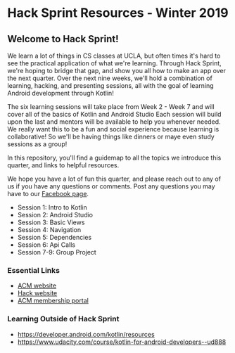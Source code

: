 # Hack Sprint Resources - Winter 2019

## Welcome to Hack Sprint!

We learn a lot of things in CS classes at UCLA, but often times it's hard to see the practical application of what we're learning. Through Hack Sprint, we're hoping to bridge that gap, and show you all how to make an app over the next quarter. 
Over the next nine weeks, we'll hold a combination of learning, hacking, and presenting sessions, all with the goal of learning Android development through Kotlin!

The six learning sessions will take place from Week 2 - Week 7 and will cover all of the basics of Kotlin and Android Studio Each session will build upon the last and mentors will be available to help you whenever needed. We really want this to be a fun and social experience because learning is collaborative! So we'll be having things like dinners or maye even study sessions as a group!

In this repository, you'll find a guidemap to all the topics we introduce this quarter, and links to helpful resources.

We hope you have a lot of fun this quarter, and please reach out to any of us if you have any questions or comments. Post any questions you may have to our [Facebook page](https://www.facebook.com/groups/1399200097134287/). 

* Session 1: Intro to Kotlin
* Session 2: Android Studio
* Session 3: Basic Views
* Session 4: Navigation
* Session 5: Dependencies
* Session 6: Api Calls
* Session 7-9: Group Project

### Essential Links
* [ACM website](http://www.uclaacm.com/)
* [Hack website](https://hack.uclaacm.com/)
* [ACM membership portal](https://members.uclaacm.com/login)


### Learning Outside of Hack Sprint

* https://developer.android.com/kotlin/resources
* https://www.udacity.com/course/kotlin-for-android-developers--ud888
